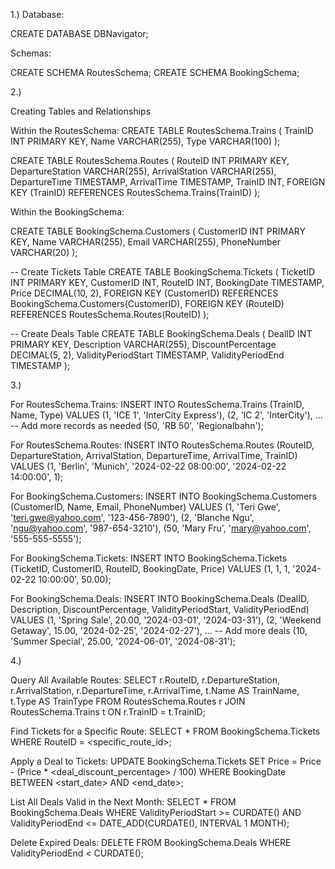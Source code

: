 1.) 
Database:

CREATE DATABASE DBNavigator;

Schemas:

CREATE SCHEMA RoutesSchema;
CREATE SCHEMA BookingSchema;

2.) 

Creating Tables and Relationships

Within the RoutesSchema:
CREATE TABLE RoutesSchema.Trains (
TrainID INT PRIMARY KEY,
Name VARCHAR(255),
Type VARCHAR(100)
);

CREATE TABLE RoutesSchema.Routes (
RouteID INT PRIMARY KEY,
DepartureStation VARCHAR(255),
ArrivalStation VARCHAR(255),
DepartureTime TIMESTAMP,
ArrivalTime TIMESTAMP,
TrainID INT,
FOREIGN KEY (TrainID) REFERENCES RoutesSchema.Trains(TrainID)
);

Within the BookingSchema:

CREATE TABLE BookingSchema.Customers (
CustomerID INT PRIMARY KEY,
Name VARCHAR(255),
Email VARCHAR(255),
PhoneNumber VARCHAR(20)
);

-- Create Tickets Table
CREATE TABLE BookingSchema.Tickets (
TicketID INT PRIMARY KEY,
CustomerID INT,
RouteID INT,
BookingDate TIMESTAMP,
Price DECIMAL(10, 2),
FOREIGN KEY (CustomerID) REFERENCES BookingSchema.Customers(CustomerID),
FOREIGN KEY (RouteID) REFERENCES RoutesSchema.Routes(RouteID)
);

-- Create Deals Table
CREATE TABLE BookingSchema.Deals (
DealID INT PRIMARY KEY,
Description VARCHAR(255),
DiscountPercentage DECIMAL(5, 2),
ValidityPeriodStart TIMESTAMP,
ValidityPeriodEnd TIMESTAMP
);

3.)

For RoutesSchema.Trains:
INSERT INTO RoutesSchema.Trains (TrainID, Name, Type) VALUES
(1, 'ICE 1', 'InterCity Express'),
(2, 'IC 2', 'InterCity'),
...  -- Add more records as needed
(50, 'RB 50', 'Regionalbahn');

For RoutesSchema.Routes:
INSERT INTO RoutesSchema.Routes (RouteID, DepartureStation, ArrivalStation, DepartureTime, ArrivalTime, TrainID) VALUES
(1, 'Berlin', 'Munich', '2024-02-22 08:00:00', '2024-02-22 14:00:00', 1);

For BookingSchema.Customers:
INSERT INTO BookingSchema.Customers (CustomerID, Name, Email, PhoneNumber) VALUES
(1, 'Teri Gwe', 'teri.gwe@yahoo.com', '123-456-7890'),
(2, 'Blanche Ngu', 'ngu@yahoo.com', '987-654-3210'),
(50, 'Mary Fru', 'mary@yahoo.com', '555-555-5555');

For BookingSchema.Tickets:
INSERT INTO BookingSchema.Tickets (TicketID, CustomerID, RouteID, BookingDate, Price) VALUES
(1, 1, 1, '2024-02-22 10:00:00', 50.00);

For BookingSchema.Deals:
INSERT INTO BookingSchema.Deals (DealID, Description, DiscountPercentage, ValidityPeriodStart, ValidityPeriodEnd) VALUES
(1, 'Spring Sale', 20.00, '2024-03-01', '2024-03-31'),
(2, 'Weekend Getaway', 15.00, '2024-02-25', '2024-02-27'),
... -- Add more deals
(10, 'Summer Special', 25.00, '2024-06-01', '2024-08-31');

4.)

Query All Available Routes:
SELECT r.RouteID, r.DepartureStation, r.ArrivalStation, r.DepartureTime, r.ArrivalTime, t.Name AS TrainName, t.Type AS TrainType
FROM RoutesSchema.Routes r
JOIN RoutesSchema.Trains t ON r.TrainID = t.TrainID;

Find Tickets for a Specific Route:
SELECT *
FROM BookingSchema.Tickets
WHERE RouteID = <specific_route_id>;

Apply a Deal to Tickets:
UPDATE BookingSchema.Tickets
SET Price = Price - (Price * <deal_discount_percentage> / 100)
WHERE BookingDate BETWEEN <start_date> AND <end_date>;

List All Deals Valid in the Next Month:
SELECT *
FROM BookingSchema.Deals
WHERE ValidityPeriodStart >= CURDATE() AND ValidityPeriodEnd <= DATE_ADD(CURDATE(), INTERVAL 1 MONTH);

Delete Expired Deals:
DELETE FROM BookingSchema.Deals
WHERE ValidityPeriodEnd < CURDATE();





